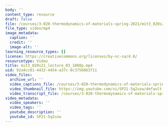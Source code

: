 ```yaml
---
body: ''
content_type: resource
draft: false
file: /courses/3-020-thermodynamics-of-materials-spring-2021/mit3_020s21_lecture_03_1080p_360p_16_9.mp4
file_type: video/mp4
image_metadata:
  caption: ''
  credit: ''
  image-alt: ''
learning_resource_types: []
license: https://creativecommons.org/licenses/by-nc-sa/4.0/
resourcetype: Video
title: mit3_020s21_lecture_03_1080p.mp4
uid: 92a4cc01-4432-4454-a37c-8c3756063711
video_files:
  archive_url: ''
  video_captions_file: /courses/3-020-thermodynamics-of-materials-spring-2021/14tzezON06ACcIbpLR3I5UeAo9D1wg96G_transcript.webvtt
  video_thumbnail_file: https://img.youtube.com/vi/SP21-5q2uzw/default.jpg
  video_transcript_file: /courses/3-020-thermodynamics-of-materials-spring-2021/14tzezON06ACcIbpLR3I5UeAo9D1wg96G_transcript.pdf
video_metadata:
  video_speakers: ''
  video_tags: ''
  youtube_description: ''
  youtube_id: SP21-5q2uzw
---
```

